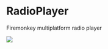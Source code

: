 # RadioPlayer
Firemonkey multiplatform radio player

<img src="https://i.postimg.cc/C15QTC5P/player.png">
